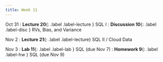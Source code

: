 ```yaml
---
title: Week 11
---
```


Oct 31
: **Lecture 20**{: .label .label-lecture } SQL I
: **Discussion 10**{: .label .label-disc }  RVs, Bias, and Variance

Nov 2
: **Lecture 21**{: .label .label-lecture} SQL II / Cloud Data

Nov 3
: **Lab 11**{: .label .label-lab } SQL (due Nov 7)
: **Homework 9**{: .label .label-hw } SQL (due Nov 9)

